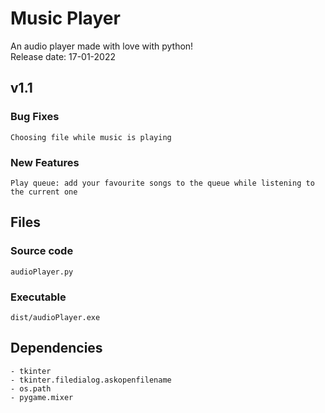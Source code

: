 # Music Player
An audio player made with love with python!  
Release date: 17-01-2022

## v1.1
### Bug Fixes
    Choosing file while music is playing
### New Features
    Play queue: add your favourite songs to the queue while listening to the current one

## Files
### Source code
    audioPlayer.py
### Executable
    dist/audioPlayer.exe

## Dependencies
    - tkinter
    - tkinter.filedialog.askopenfilename
    - os.path
    - pygame.mixer
